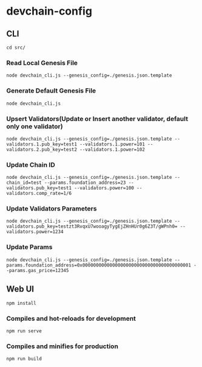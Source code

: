 # devchain-config

## CLI

```
cd src/
```

### Read Local Genesis File
```
node devchain_cli.js --genesis_config=./genesis.json.template
```

### Generate Default Genesis File

```
node devchain_cli.js
```

### Upsert Validators(Update or Insert another validator, default only one validator)

```
node devchain_cli.js --genesis_config=./genesis.json.template --validators.1.pub_key=test1 --validators.1.power=101 --validators.2.pub_key=test2 --validators.1.power=102
```

### Update Chain ID

```
node devchain_cli.js --genesis_config=./genesis.json.template --chain_id=test --params.foundation_address=23 --validators.pub_key=test1 --validators.power=100 --validators.comp_rate=1/6

```

### Update Validators Parameters

```
node devchain_cli.js --genesis_config=./genesis.json.template --validators.pub_key=testzt3RvqxU7wooagyTygEjZHnHUr0g6Z3T/gWPnh0= --validators.power=1234
```

### Update Params

```
node devchain_cli.js --genesis_config=./genesis.json.template --params.foundation_address=0x0000000000000000000000000000000000000001 --params.gas_price=12345
```


## Web UI
```
npm install
```

### Compiles and hot-reloads for development
```
npm run serve
```

### Compiles and minifies for production
```
npm run build
```
